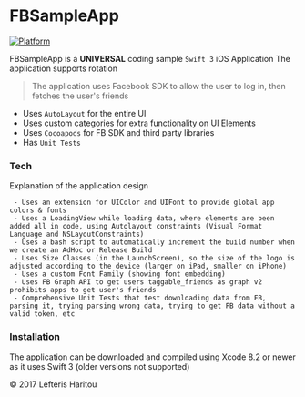 # FBSampleApp

[![Platform](https://img.shields.io/badge/Platform-iOS-blue.svg)](http://developer.apple.com/iOS)&nbsp;

FBSampleApp is a **UNIVERSAL** coding sample `Swift 3` iOS Application
The application supports rotation 

> The application uses Facebook SDK to allow the user to log in, then fetches the user's friends

  - Uses `AutoLayout` for the entire UI
  - Uses custom categories for extra functionality on UI Elements
  - Uses `Cocoapods` for FB SDK and third party libraries
  - Has `Unit Tests`

### Tech

Explanation of the application design
```
 - Uses an extension for UIColor and UIFont to provide global app colors & fonts
 - Uses a LoadingView while loading data, where elements are been added all in code, using Autolayout constraints (Visual Format Language and NSLayoutConstraints)
 - Uses a bash script to automatically increment the build number when we create an AdHoc or Release Build 
 - Uses Size Classes (in the LaunchScreen), so the size of the logo is adjusted according to the device (larger on iPad, smaller on iPhone)
 - Uses a custom Font Family (showing font embedding)
 - Uses FB Graph API to get users taggable_friends as graph v2 prohibits apps to get user's friends
 - Comprehensive Unit Tests that test downloading data from FB, parsing it, trying parsing wrong data, trying to get FB data without a valid token, etc
```

### Installation

The application can be downloaded and compiled using Xcode 8.2 or newer as it uses Swift 3 (older versions not supported)

&copy; 2017 Lefteris Haritou
